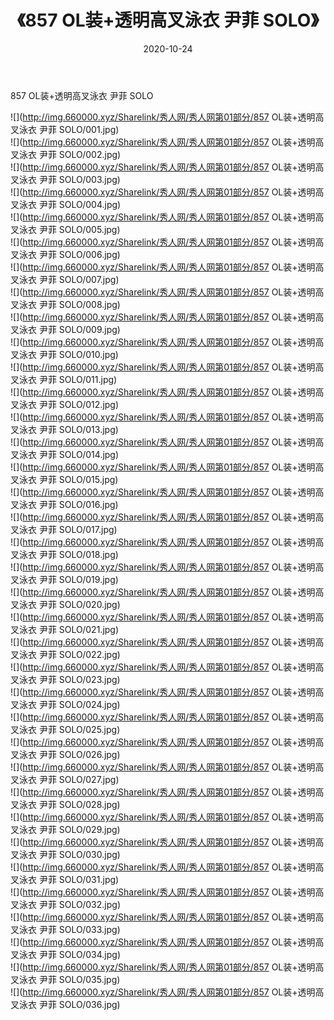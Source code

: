 ﻿---
layout: post
title:  《857 OL装+透明高叉泳衣 尹菲 SOLO》
date:   2020-10-24
img: http://img.660000.xyz/Sharelink/秀人网/秀人网第01部分/857 OL装+透明高叉泳衣 尹菲 SOLO/000.jpg
categories: [美女, 清纯, 唯美]
---

857 OL装+透明高叉泳衣 尹菲 SOLO

  ![](http://img.660000.xyz/Sharelink/秀人网/秀人网第01部分/857 OL装+透明高叉泳衣 尹菲 SOLO/001.jpg) <br> ![](http://img.660000.xyz/Sharelink/秀人网/秀人网第01部分/857 OL装+透明高叉泳衣 尹菲 SOLO/002.jpg) <br> ![](http://img.660000.xyz/Sharelink/秀人网/秀人网第01部分/857 OL装+透明高叉泳衣 尹菲 SOLO/003.jpg) <br> ![](http://img.660000.xyz/Sharelink/秀人网/秀人网第01部分/857 OL装+透明高叉泳衣 尹菲 SOLO/004.jpg) <br> ![](http://img.660000.xyz/Sharelink/秀人网/秀人网第01部分/857 OL装+透明高叉泳衣 尹菲 SOLO/005.jpg) <br> ![](http://img.660000.xyz/Sharelink/秀人网/秀人网第01部分/857 OL装+透明高叉泳衣 尹菲 SOLO/006.jpg) <br> ![](http://img.660000.xyz/Sharelink/秀人网/秀人网第01部分/857 OL装+透明高叉泳衣 尹菲 SOLO/007.jpg) <br> ![](http://img.660000.xyz/Sharelink/秀人网/秀人网第01部分/857 OL装+透明高叉泳衣 尹菲 SOLO/008.jpg) <br> ![](http://img.660000.xyz/Sharelink/秀人网/秀人网第01部分/857 OL装+透明高叉泳衣 尹菲 SOLO/009.jpg) <br> ![](http://img.660000.xyz/Sharelink/秀人网/秀人网第01部分/857 OL装+透明高叉泳衣 尹菲 SOLO/010.jpg) <br> ![](http://img.660000.xyz/Sharelink/秀人网/秀人网第01部分/857 OL装+透明高叉泳衣 尹菲 SOLO/011.jpg) <br> ![](http://img.660000.xyz/Sharelink/秀人网/秀人网第01部分/857 OL装+透明高叉泳衣 尹菲 SOLO/012.jpg) <br> ![](http://img.660000.xyz/Sharelink/秀人网/秀人网第01部分/857 OL装+透明高叉泳衣 尹菲 SOLO/013.jpg) <br> ![](http://img.660000.xyz/Sharelink/秀人网/秀人网第01部分/857 OL装+透明高叉泳衣 尹菲 SOLO/014.jpg) <br> ![](http://img.660000.xyz/Sharelink/秀人网/秀人网第01部分/857 OL装+透明高叉泳衣 尹菲 SOLO/015.jpg) <br> ![](http://img.660000.xyz/Sharelink/秀人网/秀人网第01部分/857 OL装+透明高叉泳衣 尹菲 SOLO/016.jpg) <br> ![](http://img.660000.xyz/Sharelink/秀人网/秀人网第01部分/857 OL装+透明高叉泳衣 尹菲 SOLO/017.jpg) <br> ![](http://img.660000.xyz/Sharelink/秀人网/秀人网第01部分/857 OL装+透明高叉泳衣 尹菲 SOLO/018.jpg) <br> ![](http://img.660000.xyz/Sharelink/秀人网/秀人网第01部分/857 OL装+透明高叉泳衣 尹菲 SOLO/019.jpg) <br> ![](http://img.660000.xyz/Sharelink/秀人网/秀人网第01部分/857 OL装+透明高叉泳衣 尹菲 SOLO/020.jpg) <br> ![](http://img.660000.xyz/Sharelink/秀人网/秀人网第01部分/857 OL装+透明高叉泳衣 尹菲 SOLO/021.jpg) <br> ![](http://img.660000.xyz/Sharelink/秀人网/秀人网第01部分/857 OL装+透明高叉泳衣 尹菲 SOLO/022.jpg) <br> ![](http://img.660000.xyz/Sharelink/秀人网/秀人网第01部分/857 OL装+透明高叉泳衣 尹菲 SOLO/023.jpg) <br> ![](http://img.660000.xyz/Sharelink/秀人网/秀人网第01部分/857 OL装+透明高叉泳衣 尹菲 SOLO/024.jpg) <br> ![](http://img.660000.xyz/Sharelink/秀人网/秀人网第01部分/857 OL装+透明高叉泳衣 尹菲 SOLO/025.jpg) <br> ![](http://img.660000.xyz/Sharelink/秀人网/秀人网第01部分/857 OL装+透明高叉泳衣 尹菲 SOLO/026.jpg) <br> ![](http://img.660000.xyz/Sharelink/秀人网/秀人网第01部分/857 OL装+透明高叉泳衣 尹菲 SOLO/027.jpg) <br> ![](http://img.660000.xyz/Sharelink/秀人网/秀人网第01部分/857 OL装+透明高叉泳衣 尹菲 SOLO/028.jpg) <br> ![](http://img.660000.xyz/Sharelink/秀人网/秀人网第01部分/857 OL装+透明高叉泳衣 尹菲 SOLO/029.jpg) <br> ![](http://img.660000.xyz/Sharelink/秀人网/秀人网第01部分/857 OL装+透明高叉泳衣 尹菲 SOLO/030.jpg) <br> ![](http://img.660000.xyz/Sharelink/秀人网/秀人网第01部分/857 OL装+透明高叉泳衣 尹菲 SOLO/031.jpg) <br> ![](http://img.660000.xyz/Sharelink/秀人网/秀人网第01部分/857 OL装+透明高叉泳衣 尹菲 SOLO/032.jpg) <br> ![](http://img.660000.xyz/Sharelink/秀人网/秀人网第01部分/857 OL装+透明高叉泳衣 尹菲 SOLO/033.jpg) <br> ![](http://img.660000.xyz/Sharelink/秀人网/秀人网第01部分/857 OL装+透明高叉泳衣 尹菲 SOLO/034.jpg) <br> ![](http://img.660000.xyz/Sharelink/秀人网/秀人网第01部分/857 OL装+透明高叉泳衣 尹菲 SOLO/035.jpg) <br> ![](http://img.660000.xyz/Sharelink/秀人网/秀人网第01部分/857 OL装+透明高叉泳衣 尹菲 SOLO/036.jpg) <br>